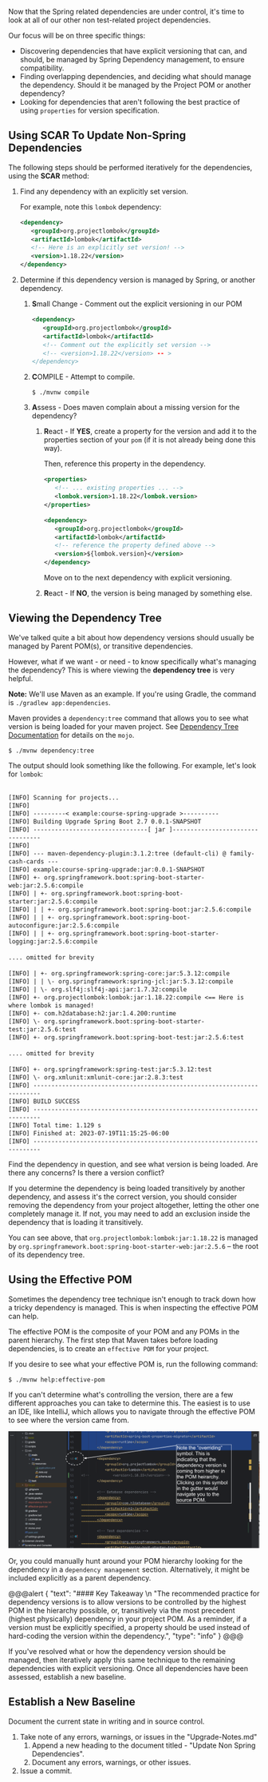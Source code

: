 Now that the Spring related dependencies are under control, it's time to look at all of our other non test-related project dependencies.

Our focus will be on three specific things:

- Discovering dependencies that have explicit versioning that can, and should, be managed by Spring Dependency management, to ensure compatibility.
- Finding overlapping dependencies, and deciding what should manage the dependency. Should it be managed by the Project POM or another dependency?
- Looking for dependencies that aren't following the best practice of using `properties` for version specification.

## Using SCAR To Update Non-Spring Dependencies

The following steps should be performed iteratively for the dependencies, using the **SCAR** method:

1. Find any dependency with an explicitly set version.

   For example, note this `lombok` dependency:

   ```xml
   <dependency>
      <groupId>org.projectlombok</groupId>
      <artifactId>lombok</artifactId>
      <!-- Here is an explicitly set version! -->
      <version>1.18.22</version>
   </dependency>
   ```

2. Determine if this dependency version is managed by Spring, or another dependency.

   1. **S**mall Change - Comment out the explicit versioning in our POM

      ```xml
      <dependency>
         <groupId>org.projectlombok</groupId>
         <artifactId>lombok</artifactId>
         <!-- Comment out the explicitly set version -->
         <!-- <version>1.18.22</version> -- >
      </dependency>
      ```

   2. **C**OMPILE - Attempt to compile.

      ```shell
      $ ./mvnw compile
      ```

   3. **A**ssess - Does maven complain about a missing version for the dependency?

      1. **R**eact - If **YES**, create a property for the version and add it to the properties section of your `pom` (if it is not already being done this way).

         Then, reference this property in the dependency.

         ```xml
         <properties>
            <!-- ... existing properties ... -->
            <lombok.version>1.18.22</lombok.version>
         </properties>
         ```

         ```xml
         <dependency>
            <groupId>org.projectlombok</groupId>
            <artifactId>lombok</artifactId>
            <!-- reference the property defined above -->
            <version>${lombok.version}</version>
         </dependency>
         ```

         Move on to the next dependency with explicit versioning.

      2. **R**eact - If **NO**, the version is being managed by something else.

## Viewing the Dependency Tree

We've talked quite a bit about how dependency versions should usually be managed by Parent POM(s), or transitive dependencies.

However, what if we want - or need - to know specifically what's managing the dependency? This is where viewing the **dependency tree** is very helpful.

**Note:** We'll use Maven as an example. If you're using Gradle, the command is `./gradlew app:dependencies`.

Maven provides a `dependency:tree` command that allows you to see what version is being loaded for your maven project. See [Dependency Tree Documentation](https://maven.apache.org/plugins/maven-dependency-plugin/tree-mojo.html) for details on the `mojo`.

```shell
$ ./mvnw dependency:tree
```

The output should look something like the following. For example, let's look for `lombok`:

```shell

[INFO] Scanning for projects...
[INFO]
[INFO] ---------< example:course-spring-upgrade >----------
[INFO] Building Upgrade Spring Boot 2.7 0.0.1-SNAPSHOT
[INFO] --------------------------------[ jar ]---------------------------------
[INFO]
[INFO] --- maven-dependency-plugin:3.1.2:tree (default-cli) @ family-cash-cards ---
[INFO] example:course-spring-upgrade:jar:0.0.1-SNAPSHOT
[INFO] +- org.springframework.boot:spring-boot-starter-web:jar:2.5.6:compile
[INFO] | +- org.springframework.boot:spring-boot-starter:jar:2.5.6:compile
[INFO] | | +- org.springframework.boot:spring-boot:jar:2.5.6:compile
[INFO] | | +- org.springframework.boot:spring-boot-autoconfigure:jar:2.5.6:compile
[INFO] | | +- org.springframework.boot:spring-boot-starter-logging:jar:2.5.6:compile

.... omitted for brevity

[INFO] | +- org.springframework:spring-core:jar:5.3.12:compile
[INFO] | | \- org.springframework:spring-jcl:jar:5.3.12:compile
[INFO] | \- org.slf4j:slf4j-api:jar:1.7.32:compile
[INFO] +- org.projectlombok:lombok:jar:1.18.22:compile <== Here is where lombok is managed!
[INFO] +- com.h2database:h2:jar:1.4.200:runtime
[INFO] \- org.springframework.boot:spring-boot-starter-test:jar:2.5.6:test
[INFO] +- org.springframework.boot:spring-boot-test:jar:2.5.6:test

.... omitted for brevity

[INFO] +- org.springframework:spring-test:jar:5.3.12:test
[INFO] \- org.xmlunit:xmlunit-core:jar:2.8.3:test
[INFO] ------------------------------------------------------------------------
[INFO] BUILD SUCCESS
[INFO] ------------------------------------------------------------------------
[INFO] Total time: 1.129 s
[INFO] Finished at: 2023-07-19T11:15:25-06:00
[INFO] ------------------------------------------------------------------------
```

Find the dependency in question, and see what version is being loaded. Are there any concerns? Is there a version conflict?

If you determine the dependency is being loaded transitively by another dependency, and assess it's the correct version, you should consider removing the dependency from your project altogether, letting the other one completely manage it. If not, you may need to add an exclusion inside the dependency that is loading it transitively.

You can see above, that `org.projectlombok:lombok:jar:1.18.22` is managed by `org.springframework.boot:spring-boot-starter-web:jar:2.5.6` – the root of its dependency tree.

## Using the Effective POM

Sometimes the dependency tree technique isn't enough to track down how a tricky dependency is managed. This is when inspecting the effective POM can help.

The effective POM is the composite of your POM and any POMs in the parent hierarchy. The first step that Maven takes before loading dependencies, is to create an `effective POM` for your project.

If you desire to see what your effective POM is, run the following command:

```shell
$ ./mvnw help:effective-pom
```

If you can't determine what's controlling the version, there are a few different approaches you can take to determine this. The easiest is to use an IDE, like IntelliJ, which allows you to navigate through the effective POM to see where the version came from.

![Viewing the Effective POM in IntelliJ](https://raw.githubusercontent.com/spring-academy/spring-academy-assets/main/courses/course-spring-boot-2-5-to-2-7-upgrade/effective-pom-intellij.png "Viewing the Effective POM in IntelliJ")

Or, you could manually hunt around your POM hierarchy looking for the dependency in a `dependency management` section. Alternatively, it might be included explicitly as a parent dependency.

@@@alert
{
"text": "#### Key Takeaway \n
"The recommended practice for dependency versions is to allow versions to be controlled by the highest POM in the hierarchy possible, or, transitively via the most precedent (highest physically) dependency in your project POM. As a reminder, if a version must be explicitly specified, a property should be used instead of hard-coding the version within the dependency.",
"type": "info"
}
@@@

If you've resolved what or how the dependency version should be managed, then iteratively apply this same technique to the remaining dependencies with explicit versioning. Once all dependencies have been assessed, establish a new baseline.

## Establish a New Baseline

Document the current state in writing and in source control.

1. Take note of any errors, warnings, or issues in the "Upgrade-Notes.md"
   1. Append a new heading to the document titled - "Update Non Spring Dependencies".
   2. Document any errors, warnings, or other issues.
2. Issue a commit.
